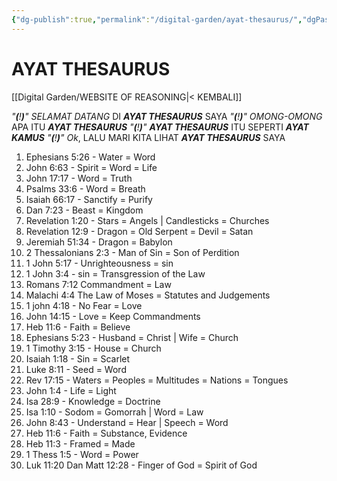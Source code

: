 ```yaml
---
{"dg-publish":true,"permalink":"/digital-garden/ayat-thesaurus/","dgPassFrontmatter":true}
---
```



# AYAT THESAURUS

[[Digital Garden/WEBSITE OF REASONING\|< KEMBALI]]

*"**(**!**)**"*    *SELAMAT DATANG* DI ***AYAT THESAURUS*** SAYA
*"**(**!**)**"*    *OMONG-OMONG* APA ITU ***AYAT THESAURUS***
*"**(**!**)**"*    ***AYAT THESAURUS*** ITU SEPERTI ***AYAT KAMUS*** 
*"**(**!**)**"*    *Ok*, LALU MARI KITA LIHAT ***AYAT THESAURUS*** SAYA

1. Ephesians 5:26 - Water = Word
2. John 6:63 - Spirit = Word = Life
3. John 17:17 - Word = Truth
4. Psalms 33:6 - Word = Breath
5. Isaiah 66:17 - Sanctify = Purify
6. Dan 7:23 - Beast = Kingdom
7. Revelation 1:20 - Stars = Angels | Candlesticks = Churches
8. Revelation 12:9 - Dragon = Old Serpent = Devil = Satan
9. Jeremiah 51:34 - Dragon = Babylon
10. 2 Thessalonians 2:3 -  Man of Sin = Son of Perdition
11. 1 John 5:17 - Unrighteousness  = sin
12. 1 John 3:4 - sin = Transgression of the Law
13. Romans 7:12 Commandment = Law
14. Malachi 4:4 The Law of Moses = Statutes and Judgements
15. 1 john 4:18 - No Fear = Love
16. John 14:15 - Love = Keep Commandments
17. Heb 11:6 - Faith = Believe
18. Ephesians 5:23 - Husband = Christ | Wife = Church
19. 1 Timothy 3:15 - House = Church
20. Isaiah 1:18 - Sin = Scarlet
21. Luke 8:11 - Seed = Word
22. Rev 17:15 - Waters = Peoples = Multitudes = Nations = Tongues
23. John 1:4 - Life = Light
24. Isa 28:9 - Knowledge = Doctrine
25. Isa 1:10 - Sodom = Gomorrah | Word = Law
26. John 8:43 - Understand = Hear | Speech = Word
27. Heb 11:6 - Faith = Substance, Evidence
28. Heb 11:3 - Framed = Made
29. 1 Thess 1:5 - Word = Power
30. Luk 11:20 Dan Matt 12:28 - Finger of God = Spirit of God
